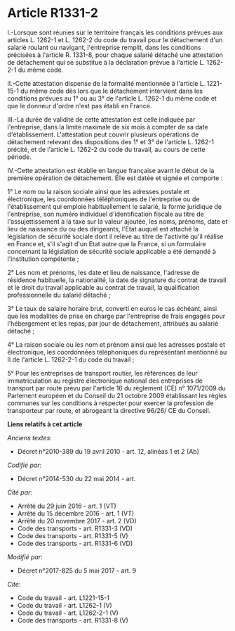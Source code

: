 # Article R1331-2

I.-Lorsque sont réunies sur le territoire français les conditions prévues aux articles L. 1262-1 et L. 1262-2 du code du
travail pour le détachement d'un salarié roulant ou navigant, l'entreprise remplit, dans les conditions précisées à l'article
R. 1331-8, pour chaque salarié détaché une attestation de détachement qui se substitue à la déclaration prévue à l'article L.
1262-2-1 du même code. 

II.-Cette attestation dispense de la formalité mentionnée à l'article L. 1221-15-1 du même code dès lors que le détachement
intervient dans les conditions prévues au 1° ou au 3° de l'article L. 1262-1 du même code et que le donneur d'ordre n'est pas
établi en France. 

III.-La durée de validité de cette attestation est celle indiquée par l'entreprise, dans la limite maximale de six mois à
compter de sa date d'établissement. L'attestation peut couvrir plusieurs opérations de détachement relevant des dispositions
des 1° et 3° de l'article L. 1262-1 précité, et de l'article L. 1262-2 du code du travail, au cours de cette période. 

IV.-Cette attestation est établie en langue française avant le début de la première opération de détachement. Elle est datée
et signée et comporte : 

1° Le nom ou la raison sociale ainsi que les adresses postale et électronique, les coordonnées téléphoniques de l'entreprise
ou de l'établissement qui emploie habituellement le salarié, la forme juridique de l'entreprise, son numéro individuel
d'identification fiscale au titre de l'assujettissement à la taxe sur la valeur ajoutée, les noms, prénoms, date et lieu de
naissance du ou des dirigeants, l'Etat auquel est attaché la législation de sécurité sociale dont il relève au titre de
l'activité qu'il réalise en France et, s'il s'agit d'un Etat autre que la France, si un formulaire concernant la législation
de sécurité sociale applicable a été demandé à l'institution compétente ; 

2° Les nom et prénoms, les date et lieu de naissance, l'adresse de résidence habituelle, la nationalité, la date de signature
du contrat de travail et le droit du travail applicable au contrat de travail, la qualification professionnelle du salarié
détaché ; 

3° Le taux de salaire horaire brut, converti en euros le cas échéant, ainsi que les modalités de prise en charge par
l'entreprise de frais engagés pour l'hébergement et les repas, par jour de détachement, attribués au salarié détaché ; 

4° La raison sociale ou les nom et prénom ainsi que les adresses postale et électronique, les coordonnées téléphoniques du
représentant mentionné au II de l'article L. 1262-2-1 du code du travail ; 

5° Pour les entreprises de transport routier, les références de leur immatriculation au registre électronique national des
entreprises de transport par route prévu par l'article 16 du règlement (CE) n° 1071/2009 du Parlement européen et du Conseil
du 21 octobre 2009 établissant les règles communes sur les conditions à respecter pour exercer la profession de transporteur
par route, et abrogeant la directive 96/26/ CE du Conseil.

**Liens relatifs à cet article**

_Anciens textes_:

  - Décret n°2010-389 du 19 avril 2010 - art. 12, alinéas 1 et 2 (Ab)

_Codifié par_:

  - Décret n°2014-530 du 22 mai 2014 - art.

_Cité par_:

  - Arrêté du 29 juin 2016 - art. 1 (VT)
  - Arrêté du 15 décembre 2016 - art. 1 (VT)
  - Arrêté du 20 novembre 2017 - art. 2 (VD)
  - Code des transports - art. R1331-3 (VD)
  - Code des transports - art. R1331-5 (V)
  - Code des transports - art. R1331-6 (VD)

_Modifié par_:

  - Décret n°2017-825 du 5 mai 2017 - art. 9

_Cite_:

  - Code du travail - art. L1221-15-1
  - Code du travail - art. L1262-1 (V)
  - Code du travail - art. L1262-2-1 (V)
  - Code des transports - art. R1331-8 (V)
